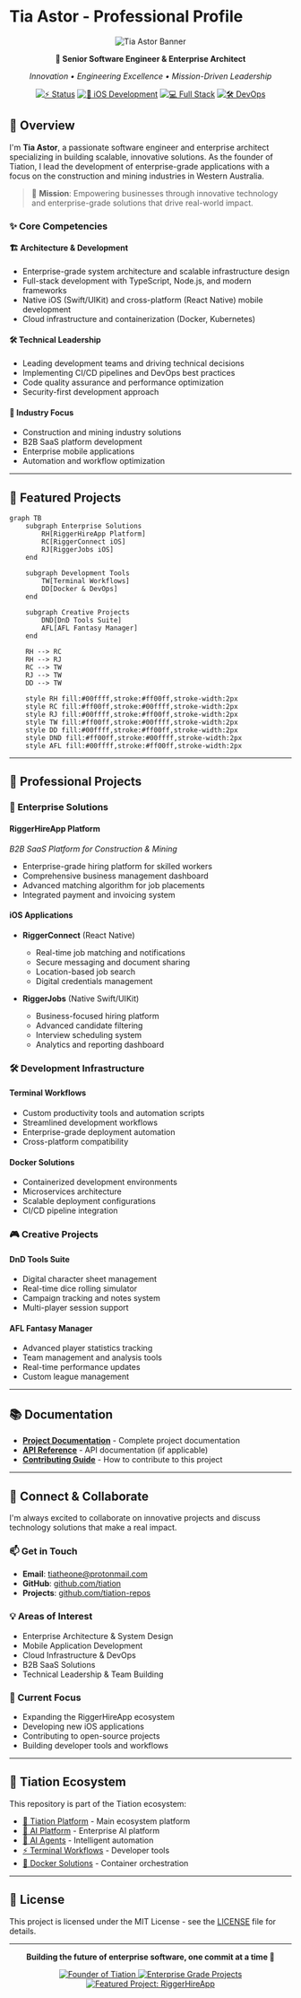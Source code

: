 # Tia Astor - Professional Profile

<div align="center">

![Tia Astor Banner](https://img.shields.io/badge/🔮_TIATION-Tia_Astor-00FFFF?style=for-the-badge&labelColor=0A0A0A&color=00FFFF)

**🌟 Senior Software Engineer & Enterprise Architect**

*Innovation • Engineering Excellence • Mission-Driven Leadership*

[![⚡ Status](https://img.shields.io/badge/⚡_Status-Available_for_Projects-FF00FF?style=flat-square&labelColor=0A0A0A&logo=github&logoColor=white)](https://github.com/tiation)
[![📱 iOS Development](https://img.shields.io/badge/📱_iOS-Swift_•_React_Native-00FFFF?style=flat-square&labelColor=0A0A0A&logo=apple&logoColor=white)](https://github.com/tiation)
[![💻 Full Stack](https://img.shields.io/badge/💻_Stack-TypeScript_•_Node-FF00FF?style=flat-square&labelColor=0A0A0A&logo=typescript&logoColor=white)](https://github.com/tiation)
[![🛠 DevOps](https://img.shields.io/badge/🛠_DevOps-Docker_•_K8s-00FFFF?style=flat-square&labelColor=0A0A0A&logo=docker&logoColor=white)](https://github.com/tiation)

</div>

## 🚀 Overview

I'm **Tia Astor**, a passionate software engineer and enterprise architect specializing in building scalable, innovative solutions. As the founder of Tiation, I lead the development of enterprise-grade applications with a focus on the construction and mining industries in Western Australia.

> 🎯 **Mission**: Empowering businesses through innovative technology and enterprise-grade solutions that drive real-world impact.

### ✨ Core Competencies

#### 🏗️ Architecture & Development
- Enterprise-grade system architecture and scalable infrastructure design
- Full-stack development with TypeScript, Node.js, and modern frameworks
- Native iOS (Swift/UIKit) and cross-platform (React Native) mobile development
- Cloud infrastructure and containerization (Docker, Kubernetes)

#### 🛠️ Technical Leadership
- Leading development teams and driving technical decisions
- Implementing CI/CD pipelines and DevOps best practices
- Code quality assurance and performance optimization
- Security-first development approach

#### 🎯 Industry Focus
- Construction and mining industry solutions
- B2B SaaS platform development
- Enterprise mobile applications
- Automation and workflow optimization

---

## 🌟 Featured Projects

```mermaid
graph TB
    subgraph Enterprise Solutions
        RH[RiggerHireApp Platform]   
        RC[RiggerConnect iOS]   
        RJ[RiggerJobs iOS]   
    end
    
    subgraph Development Tools
        TW[Terminal Workflows]
        DD[Docker & DevOps]
    end
    
    subgraph Creative Projects
        DND[DnD Tools Suite]
        AFL[AFL Fantasy Manager]
    end
    
    RH --> RC
    RH --> RJ
    RC --> TW
    RJ --> TW
    DD --> TW
    
    style RH fill:#00ffff,stroke:#ff00ff,stroke-width:2px
    style RC fill:#ff00ff,stroke:#00ffff,stroke-width:2px
    style RJ fill:#00ffff,stroke:#ff00ff,stroke-width:2px
    style TW fill:#ff00ff,stroke:#00ffff,stroke-width:2px
    style DD fill:#00ffff,stroke:#ff00ff,stroke-width:2px
    style DND fill:#ff00ff,stroke:#00ffff,stroke-width:2px
    style AFL fill:#00ffff,stroke:#ff00ff,stroke-width:2px
```

---

## 💼 Professional Projects

### 🏢 Enterprise Solutions

#### RiggerHireApp Platform
*B2B SaaS Platform for Construction & Mining*
- Enterprise-grade hiring platform for skilled workers
- Comprehensive business management dashboard
- Advanced matching algorithm for job placements
- Integrated payment and invoicing system

#### iOS Applications
- **RiggerConnect** (React Native)
  - Real-time job matching and notifications
  - Secure messaging and document sharing
  - Location-based job search
  - Digital credentials management

- **RiggerJobs** (Native Swift/UIKit)
  - Business-focused hiring platform
  - Advanced candidate filtering
  - Interview scheduling system
  - Analytics and reporting dashboard

### 🛠️ Development Infrastructure

#### Terminal Workflows
- Custom productivity tools and automation scripts
- Streamlined development workflows
- Enterprise-grade deployment automation
- Cross-platform compatibility

#### Docker Solutions
- Containerized development environments
- Microservices architecture
- Scalable deployment configurations
- CI/CD pipeline integration

### 🎮 Creative Projects

#### DnD Tools Suite
- Digital character sheet management
- Real-time dice rolling simulator
- Campaign tracking and notes system
- Multi-player session support

#### AFL Fantasy Manager
- Advanced player statistics tracking
- Team management and analysis tools
- Real-time performance updates
- Custom league management

---

## 📚 Documentation

- **[Project Documentation](docs/)** - Complete project documentation
- **[API Reference](docs/api.md)** - API documentation (if applicable)
- **[Contributing Guide](CONTRIBUTING.md)** - How to contribute to this project

---

## 🤝 Connect & Collaborate

I'm always excited to collaborate on innovative projects and discuss technology solutions that make a real impact.

### 📫 Get in Touch

- **Email**: [tiatheone@protonmail.com](mailto:tiatheone@protonmail.com)
- **GitHub**: [github.com/tiation](https://github.com/tiation)
- **Projects**: [github.com/tiation-repos](https://github.com/tiation-repos)

### 💡 Areas of Interest

- Enterprise Architecture & System Design
- Mobile Application Development
- Cloud Infrastructure & DevOps
- B2B SaaS Solutions
- Technical Leadership & Team Building

### 🌱 Current Focus

- Expanding the RiggerHireApp ecosystem
- Developing new iOS applications
- Contributing to open-source projects
- Building developer tools and workflows

---

## 🔮 Tiation Ecosystem

This repository is part of the Tiation ecosystem:

- [🌟 Tiation Platform](https://github.com/tiation/tiation) - Main ecosystem platform
- [🤖 AI Platform](https://github.com/tiation/tiation-ai-platform) - Enterprise AI platform
- [🤖 AI Agents](https://github.com/tiation/tiation-ai-agents) - Intelligent automation
- [⚡ Terminal Workflows](https://github.com/tiation/tiation-terminal-workflows) - Developer tools
- [🐳 Docker Solutions](https://github.com/tiation/tiation-docker-debian) - Container orchestration

---

## 📄 License

This project is licensed under the MIT License - see the [LICENSE](LICENSE) file for details.

---

<div align="center">
  <p>
    <strong>Building the future of enterprise software, one commit at a time 💫</strong>
  </p>
  <p>
    <a href="https://github.com/tiation">
      <img src="https://img.shields.io/badge/Founder-Tiation-cyan.svg" alt="Founder of Tiation">
    </a>
    <a href="https://github.com/tiation?tab=repositories">
      <img src="https://img.shields.io/badge/Projects-Enterprise_Grade-magenta.svg" alt="Enterprise Grade Projects">
    </a>
    <a href="https://github.com/tiation/RiggerHireApp">
      <img src="https://img.shields.io/badge/Featured-RiggerHireApp-cyan.svg" alt="Featured Project: RiggerHireApp">
    </a>
  </p>
</div>
